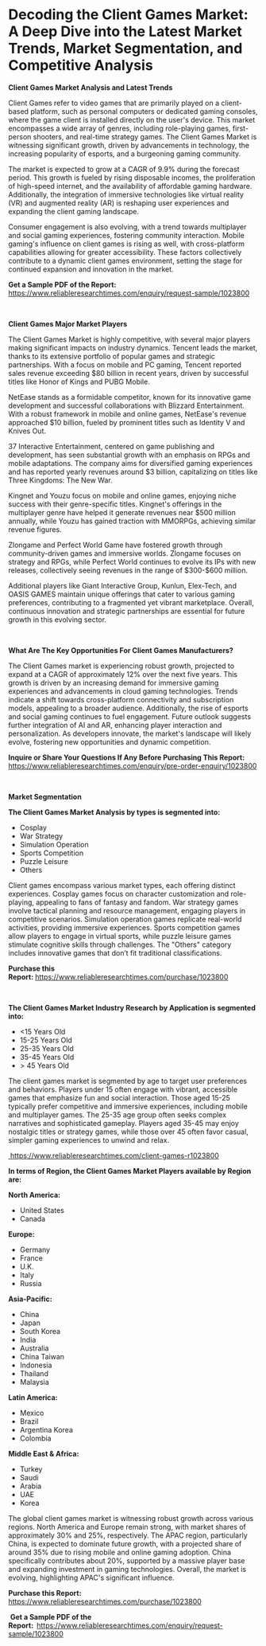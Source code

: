 <p><h1>Decoding the Client Games Market: A Deep Dive into the Latest Market Trends, Market Segmentation, and Competitive Analysis</h1></p><p><strong>Client Games Market Analysis and Latest Trends</strong></p>
<p><p>Client Games refer to video games that are primarily played on a client-based platform, such as personal computers or dedicated gaming consoles, where the game client is installed directly on the user's device. This market encompasses a wide array of genres, including role-playing games, first-person shooters, and real-time strategy games. The Client Games Market is witnessing significant growth, driven by advancements in technology, the increasing popularity of esports, and a burgeoning gaming community.</p><p>The market is expected to grow at a CAGR of 9.9% during the forecast period. This growth is fueled by rising disposable incomes, the proliferation of high-speed internet, and the availability of affordable gaming hardware. Additionally, the integration of immersive technologies like virtual reality (VR) and augmented reality (AR) is reshaping user experiences and expanding the client gaming landscape. </p><p>Consumer engagement is also evolving, with a trend towards multiplayer and social gaming experiences, fostering community interaction. Mobile gaming's influence on client games is rising as well, with cross-platform capabilities allowing for greater accessibility. These factors collectively contribute to a dynamic client games environment, setting the stage for continued expansion and innovation in the market.</p></p>
<p><strong>Get a Sample PDF of the Report:&nbsp;</strong> <a href="https://www.reliableresearchtimes.com/enquiry/request-sample/1023800?utm_campaign=3724&utm_medium=2&utm_source=Github&utm_content=ia&utm_term=16042025&utm_id=client-games">https://www.reliableresearchtimes.com/enquiry/request-sample/1023800</a></p>
<p>&nbsp;</p>
<p><strong>Client Games Major Market Players</strong></p>
<p><p>The Client Games Market is highly competitive, with several major players making significant impacts on industry dynamics. Tencent leads the market, thanks to its extensive portfolio of popular games and strategic partnerships. With a focus on mobile and PC gaming, Tencent reported sales revenue exceeding $80 billion in recent years, driven by successful titles like Honor of Kings and PUBG Mobile.</p><p>NetEase stands as a formidable competitor, known for its innovative game development and successful collaborations with Blizzard Entertainment. With a robust framework in mobile and online games, NetEase's revenue approached $10 billion, fueled by prominent titles such as Identity V and Knives Out.</p><p>37 Interactive Entertainment, centered on game publishing and development, has seen substantial growth with an emphasis on RPGs and mobile adaptations. The company aims for diversified gaming experiences and has reported yearly revenues around $3 billion, capitalizing on titles like Three Kingdoms: The New War.</p><p>Kingnet and Youzu focus on mobile and online games, enjoying niche success with their genre-specific titles. Kingnet's offerings in the multiplayer genre have helped it generate revenues near $500 million annually, while Youzu has gained traction with MMORPGs, achieving similar revenue figures.</p><p>Zlongame and Perfect World Game have fostered growth through community-driven games and immersive worlds. Zlongame focuses on strategy and RPGs, while Perfect World continues to evolve its IPs with new releases, collectively seeing revenues in the range of $300-$600 million.</p><p>Additional players like Giant Interactive Group, Kunlun, Elex-Tech, and OASIS GAMES maintain unique offerings that cater to various gaming preferences, contributing to a fragmented yet vibrant marketplace. Overall, continuous innovation and strategic partnerships are essential for future growth in this evolving sector.</p></p>
<p>&nbsp;</p>
<p><strong>What Are The Key Opportunities For Client Games Manufacturers?</strong></p>
<p><p>The Client Games market is experiencing robust growth, projected to expand at a CAGR of approximately 12% over the next five years. This growth is driven by an increasing demand for immersive gaming experiences and advancements in cloud gaming technologies. Trends indicate a shift towards cross-platform connectivity and subscription models, appealing to a broader audience. Additionally, the rise of esports and social gaming continues to fuel engagement. Future outlook suggests further integration of AI and AR, enhancing player interaction and personalization. As developers innovate, the market's landscape will likely evolve, fostering new opportunities and dynamic competition.</p></p>
<p><strong>Inquire or Share Your Questions If Any Before Purchasing This Report:</strong> <a href="https://www.reliableresearchtimes.com/enquiry/pre-order-enquiry/1023800?utm_campaign=3724&utm_medium=2&utm_source=Github&utm_content=ia&utm_term=16042025&utm_id=client-games">https://www.reliableresearchtimes.com/enquiry/pre-order-enquiry/1023800</a></p>
<p>&nbsp;</p>
<p><strong>Market Segmentation</strong></p>
<p><strong>The Client Games Market Analysis by types is segmented into:</strong></p>
<p><ul><li>Cosplay</li><li>War Strategy</li><li>Simulation Operation</li><li>Sports Competition</li><li>Puzzle Leisure</li><li>Others</li></ul></p>
<p><p>Client games encompass various market types, each offering distinct experiences. Cosplay games focus on character customization and role-playing, appealing to fans of fantasy and fandom. War strategy games involve tactical planning and resource management, engaging players in competitive scenarios. Simulation operation games replicate real-world activities, providing immersive experiences. Sports competition games allow players to engage in virtual sports, while puzzle leisure games stimulate cognitive skills through challenges. The "Others" category includes innovative games that don’t fit traditional classifications.</p></p>
<p><strong>Purchase this Report:&nbsp;</strong><a href="https://www.reliableresearchtimes.com/purchase/1023800?utm_campaign=3724&utm_medium=2&utm_source=Github&utm_content=ia&utm_term=16042025&utm_id=client-games">https://www.reliableresearchtimes.com/purchase/1023800</a></p>
<p>&nbsp;</p>
<p><strong>The Client Games Market Industry Research by Application is segmented into:</strong></p>
<p><ul><li><15 Years Old</li><li>15-25 Years Old</li><li>25-35 Years Old</li><li>35-45 Years Old</li><li>> 45 Years Old</li></ul></p>
<p><p>The client games market is segmented by age to target user preferences and behaviors. Players under 15 often engage with vibrant, accessible games that emphasize fun and social interaction. Those aged 15-25 typically prefer competitive and immersive experiences, including mobile and multiplayer games. The 25-35 age group often seeks complex narratives and sophisticated gameplay. Players aged 35-45 may enjoy nostalgic titles or strategy games, while those over 45 often favor casual, simpler gaming experiences to unwind and relax.</p></p>
<p><a href="https://www.reliableresearchtimes.com/client-games-r1023800?utm_campaign=3724&utm_medium=2&utm_source=Github&utm_content=ia&utm_term=16042025&utm_id=client-games">&nbsp;https://www.reliableresearchtimes.com/client-games-r1023800</a></p>
<p><strong>In terms of Region, the Client Games Market Players available by Region are:</strong></p>
<p>
    <p> <strong> North America: </strong>
        <ul>
            <li>United States</li>
            <li>Canada</li>
        </ul>
        </p> 
    <p> <strong> Europe: </strong>
        <ul>
            <li>Germany</li>
            <li>France</li>
            <li>U.K.</li>
            <li>Italy</li>
            <li>Russia</li>
        </ul>
        </p> 
    <p> <strong> Asia-Pacific: </strong>
        <ul>
            <li>China</li>
            <li>Japan</li>
            <li>South Korea</li>
            <li>India</li>
            <li>Australia</li>
            <li>China Taiwan</li>
            <li>Indonesia</li>
            <li>Thailand</li>
            <li>Malaysia</li>
        </ul>
        </p> 
    <p> <strong> Latin America: </strong>
        <ul>
            <li>Mexico</li>
            <li>Brazil</li>
            <li>Argentina Korea</li>
            <li>Colombia</li>
        </ul>
        </p> 
    <p> <strong> Middle East & Africa: </strong>
        <ul>
            <li>Turkey</li>
            <li>Saudi</li>
            <li>Arabia</li>
            <li>UAE</li>
            <li>Korea</li>
        </ul>
    </p>
    </p>
<p><p>The global client games market is witnessing robust growth across various regions. North America and Europe remain strong, with market shares of approximately 30% and 25%, respectively. The APAC region, particularly China, is expected to dominate future growth, with a projected share of around 35% due to rising mobile and online gaming adoption. China specifically contributes about 20%, supported by a massive player base and expanding investment in gaming technologies. Overall, the market is evolving, highlighting APAC's significant influence.</p></p>
<p><strong>Purchase this Report: </strong><a href="https://www.reliableresearchtimes.com/purchase/1023800?utm_campaign=3724&utm_medium=2&utm_source=Github&utm_content=ia&utm_term=16042025&utm_id=client-games">https://www.reliableresearchtimes.com/purchase/1023800</a></p>
<p>&nbsp;<strong>Get a Sample PDF of the Report:&nbsp;&nbsp;</strong><a href="https://www.reliableresearchtimes.com/enquiry/request-sample/1023800?utm_campaign=3724&utm_medium=2&utm_source=Github&utm_content=ia&utm_term=16042025&utm_id=client-games">https://www.reliableresearchtimes.com/enquiry/request-sample/1023800</a></p>
<p><strong></strong></p>
<p><p></p><p></p><p></p></p>